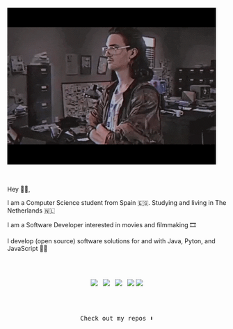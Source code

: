 ![image](https://github.com/pablobiedma/pablobiedma/blob/master/giphy.gif)

<br />

Hey 👋🏻,

I am a Computer Science student from Spain 🇪🇸. Studying and living in The Netherlands 🇳🇱

I am a Software Developer interested in movies and filmmaking 🎞️

I develop (open source) software solutions for and with Java, Pyton, and JavaScript 👨‍💻

<br /><br />
<p align='center'>
<a href="http://www.pablobiedma.com"><img height="30" src="https://image.flaticon.com/icons/svg/1/1176.svg"></a>&nbsp;&nbsp;
<a href="https://twitter.com/pablobiedma"><img height="30" src="https://github.com/WaylonWalker/WaylonWalker/blob/main/icon/twitter.png?raw=true"></a>&nbsp;&nbsp;
<a href="https://instagram.com/pablo_biedma"><img height="30" src="https://github.com/WaylonWalker/WaylonWalker/blob/main/icon/instagram.jpg?raw=true"></a>&nbsp;&nbsp;
<a href="https://www.paypal.me/pablobiedma"><img height="30" src="https://img.icons8.com/plasticine/2x/paypal.png"></a>
<a href="https://www.linkedin.com/in/pablobiedma"><img height="30" src="https://github.com/WaylonWalker/WaylonWalker/blob/main/icon/linkedin.png?raw=true"></a>
</p>
<br /><br />
<p align="center"><samp>
Check out my repos ⬇️  
  </samp>
</p>
